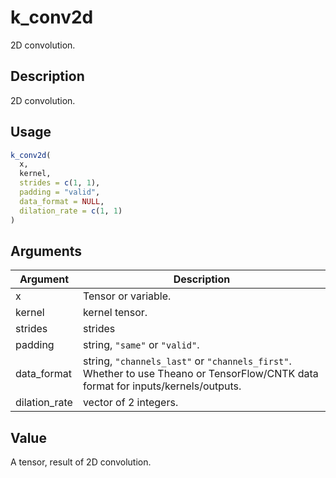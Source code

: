 # k_conv2d


2D convolution.




## Description

2D convolution.





## Usage
```r
k_conv2d(
  x,
  kernel,
  strides = c(1, 1),
  padding = "valid",
  data_format = NULL,
  dilation_rate = c(1, 1)
)
```




## Arguments


Argument      |Description
------------- |----------------
x | Tensor or variable.
kernel | kernel tensor.
strides | strides
padding | string, ``"same"`` or ``"valid"``.
data_format | string, ``"channels_last"`` or ``"channels_first"``. Whether to use Theano or TensorFlow/CNTK data format for inputs/kernels/outputs.
dilation_rate | vector of 2 integers.





## Value

A tensor, result of 2D convolution.





